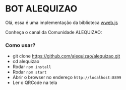 # BOT ALEQUIZAO

Olá, essa é uma implementação da biblioteca <a href="https://github.com/pedroslopez/whatsapp-web.js">wweb.js</a>

Conheça o canal da Comunidade ALEQUIZAO:

### Como usar?

- git clone https://github.com/alequizao/alequizao.git
- cd alequizao
- Rodar `npm install`
- Rodar `npm start`
- Abrir o browser no endereço `http://localhost:8899`
- Ler o QRCode na tela




